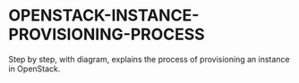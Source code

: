 # OPENSTACK-INSTANCE-PROVISIONING-PROCESS
Step by step, with diagram, explains the process of provisioning an instance in OpenStack.
